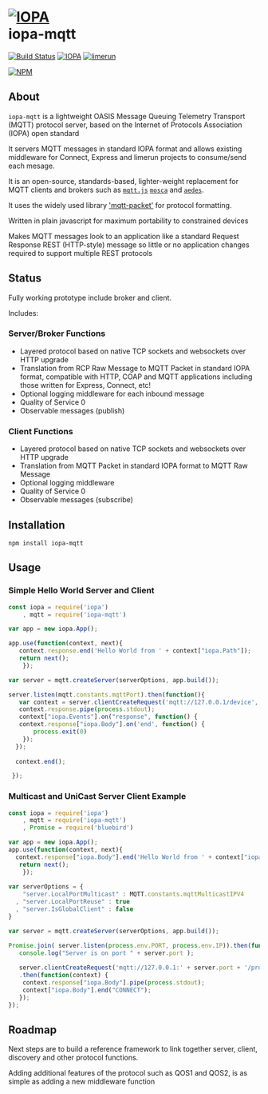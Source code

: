 # [![IOPA](http://iopa.io/iopa.png)](http://iopa.io)<br> iopa-mqtt

[![Build Status](https://api.shippable.com/projects/54e7b3055ab6cc13528d3330/badge?branchName=master)](https://app.shippable.com/projects/54e7b3055ab6cc13528d3330/builds/latest) 
[![IOPA](https://img.shields.io/badge/iopa-middleware-99cc33.svg?style=flat-square)](http://iopa.io)
[![limerun](https://img.shields.io/badge/limerun-certified-3399cc.svg?style=flat-square)](https://nodei.co/npm/limerun/)

[![NPM](https://nodei.co/npm/iopa-mqtt.png?downloads=true)](https://nodei.co/npm/iopa-mqtt/)

## About
`iopa-mqtt` is a lightweight OASIS Message Queuing Telemetry Transport (MQTT) protocol server, based on the Internet of Protocols Association (IOPA) open standard  

It servers MQTT messages in standard IOPA format and allows existing middleware for Connect, Express and limerun projects to consume/send each mesage.

It is an open-source, standards-based, lighter-weight replacement for MQTT clients and brokers such as [`mqtt.js`](https://github.com/mqttjs/MQTT.js) [`mosca`](https://github.com/mcollina/mosca) and [`aedes`](https://github.com/mcollina/aedes). 

It uses the widely used library ['mqtt-packet'](https://github.com/mqttjs/mqtt-packet) for protocol formatting.

Written in plain javascript for maximum portability to constrained devices

Makes MQTT messages look to an application like a standard Request Response REST (HTTP-style) message so little or no application changes required to support multiple REST protocols

## Status

Fully working prototype include broker and client.

Includes:

### Server/Broker Functions

  * Layered protocol based on native TCP sockets and websockets over HTTP upgrade
  * Translation from RCP Raw Message to MQTT Packet in standard IOPA format, compatible with HTTP, COAP and MQTT applications including those written for Express, Connect, etc!
  * Optional logging middleware for each inbound message
  * Quality of Service 0
  * Observable messages (publish)
  
### Client Functions
  * Layered protocol based on native TCP sockets and websockets over HTTP upgrade
  * Translation from MQTT Packet in standard IOPA format to MQTT Raw Message
  * Optional logging middleware 
  * Quality of Service 0
  * Observable messages (subscribe)
  
## Installation

    npm install iopa-mqtt

## Usage
    
### Simple Hello World Server and Client
``` js
const iopa = require('iopa')
    , mqtt = require('iopa-mqtt')      

var app = new iopa.App();

app.use(function(context, next){
   context.response.end('Hello World from ' + context["iopa.Path"]);
   return next();
    });

var server = mqtt.createServer(serverOptions, app.build());

server.listen(mqtt.constants.mqttPort).then(function(){
   var context = server.clientCreateRequest('mqtt://127.0.0.1/device', "CONNECT");
   context.response.pipe(process.stdout);
   context["iopa.Events"].on("response", function() {
   context.response["iopa.Body"].on('end', function() {
       process.exit(0)
    });
  });
  
  context.end();

 });

``` 

### Multicast and UniCast Server Client Example
``` js
const iopa = require('iopa')
    , mqtt = require('iopa-mqtt')      
    , Promise = require('bluebird')

var app = new iopa.App();
app.use(function(context, next){
  context.response["iopa.Body"].end('Hello World from ' + context["iopa.Path"]);
   return next();
    });
    
var serverOptions = {
    "server.LocalPortMulticast" : MQTT.constants.mqttMulticastIPV4
  , "server.LocalPortReuse" : true
  , "server.IsGlobalClient" : false
}

var server = mqtt.createServer(serverOptions, app.build());

Promise.join( server.listen(process.env.PORT, process.env.IP)).then(function(){
   console.log("Server is on port " + server.port );
  
   server.clientCreateRequest('mqtt://127.0.0.1:' + server.port + '/projector', "GET")
   .then(function(context) {
    context.response["iopa.Body"].pipe(process.stdout);
    context["iopa.Body"].end("CONNECT");
   });
});
``` 
  
## Roadmap

Next steps are to build a reference framework to link together server, client, discovery and other protocol functions.

Adding additional features of the protocol such as QOS1 and QOS2, is as simple as adding a new middleware function 
  

 